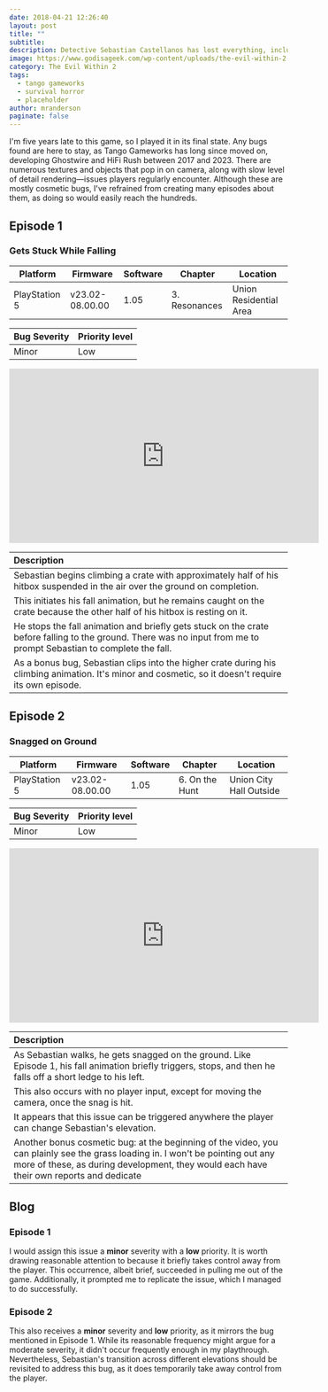 ```yaml
---
date: 2018-04-21 12:26:40
layout: post
title: ""
subtitle: 
description: Detective Sebastian Castellanos has lost everything, including his daughter, Lily. To save her, he must descend into the nightmarish world of STEM. Horrifying threats emerge from every corner, and he must rely on his wits to survive.
image: https://www.godisageek.com/wp-content/uploads/the-evil-within-2-listing-thumb-01-ps4-us-21sep17-1024x576.png
category: The Evil Within 2
tags:
  - tango gameworks
  - survival horror
  - placeholder
author: mranderson
paginate: false
---
```



I'm five years late to this game, so I played it in its final state. Any bugs found are here to stay, as Tango Gameworks has long since moved on, developing Ghostwire and HiFi Rush between 2017 and 2023. There are numerous textures and objects that pop in on camera, along with slow level of detail rendering—issues players regularly encounter. Although these are mostly cosmetic bugs, I've refrained from creating many episodes about them, as doing so would easily reach the hundreds.

## Episode 1

### Gets Stuck While Falling

| Platform      | Firmware        | Software | Chapter        | Location               |
| ------------- | --------------- | -------- | -------------- | ---------------------- |
| PlayStation 5 | v23.02-08.00.00 | 1.05     | 3. Resonances  | Union Residential Area |

| Bug Severity | Priority level |
| ------------ | -------------- |
| Minor        | Low            |

<iframe width="560" height="315" src="https://www.youtube.com/embed/P4t629aDWsI?si=_YlmHvK64VPW-vuu" title="YouTube video player" frameborder="0" allow="accelerometer; autoplay; clipboard-write; encrypted-media; gyroscope; picture-in-picture; web-share" allowfullscreen></iframe>

| Description |
| :-- |
| Sebastian begins climbing a crate with approximately half of his hitbox suspended in the air over the ground on completion. |
| This initiates his fall animation, but he remains caught on the crate because the other half of his hitbox is resting on it. |
| He stops the fall animation and briefly gets stuck on the crate before falling to the ground. There was no input from me to prompt Sebastian to complete the fall. |
| As a bonus bug, Sebastian clips into the higher crate during his climbing animation. It's minor and cosmetic, so it doesn't require its own episode. |



## Episode 2

### Snagged on Ground

| Platform      | Firmware        | Software | Chapter         | Location                |
| ------------- | --------------- | -------- | --------------- | ----------------------- |
| PlayStation 5 | v23.02-08.00.00 | 1.05     | 6. On the Hunt  | Union City Hall Outside |

| Bug Severity | Priority level |
| ------------ | -------------- |
| Minor        | Low            |

<iframe width="560" height="315" src="https://www.youtube.com/embed/_0MPqJKykas?si=Ic7ykJr1RLnLK0bZ" title="YouTube video player" frameborder="0" allow="accelerometer; autoplay; clipboard-write; encrypted-media; gyroscope; picture-in-picture; web-share" allowfullscreen></iframe>

| Description |
| :-- |
| As Sebastian walks, he gets snagged on the ground. Like Episode 1, his fall animation briefly triggers, stops, and then he falls off a short ledge to his left. |
| This also occurs with no player input, except for moving the camera, once the snag is hit. |
| It appears that this issue can be triggered anywhere the player can change Sebastian's elevation. |
| Another bonus cosmetic bug: at the beginning of the video, you can plainly see the grass loading in. I won't be pointing out any more of these, as during development, they would each have their own reports and dedicate |







## Blog

### Episode 1
I would assign this issue a **minor** severity with a **low** priority. It is worth drawing reasonable attention to because it briefly takes control away from the player. This occurrence, albeit brief, succeeded in pulling me out of the game. Additionally, it prompted me to replicate the issue, which I managed to do successfully.

### Episode 2
This also receives a **minor** severity and **low** priority, as it mirrors the bug mentioned in Episode 1. While its reasonable frequency might argue for a moderate severity, it didn't occur frequently enough in my playthrough. Nevertheless, Sebastian's transition across different elevations should be revisited to address this bug, as it does temporarily take away control from the player.